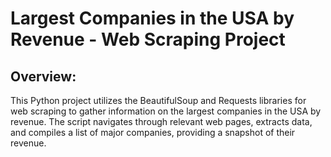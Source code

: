 # Largest Companies in the USA by Revenue - Web Scraping Project
## Overview:

This Python project utilizes the BeautifulSoup and Requests libraries for web scraping to gather information on the largest companies in the USA by revenue. The script navigates through relevant web pages, extracts data, and compiles a list of major companies, providing a snapshot of their revenue.
